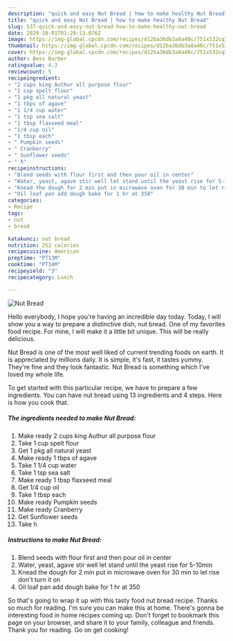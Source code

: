 ```yaml
---
description: "quick and easy Nut Bread | how to make healthy Nut Bread"
title: "quick and easy Nut Bread | how to make healthy Nut Bread"
slug: 537-quick-and-easy-nut-bread-how-to-make-healthy-nut-bread
date: 2020-10-01T01:29:13.076Z
image: https://img-global.cpcdn.com/recipes/d12ba36db3a8a40c/751x532cq70/nut-bread-recipe-main-photo.jpg
thumbnail: https://img-global.cpcdn.com/recipes/d12ba36db3a8a40c/751x532cq70/nut-bread-recipe-main-photo.jpg
cover: https://img-global.cpcdn.com/recipes/d12ba36db3a8a40c/751x532cq70/nut-bread-recipe-main-photo.jpg
author: Bess Barber
ratingvalue: 4.3
reviewcount: 5
recipeingredient:
- "2 cups king Authur all purpose flour"
- "1 cup spelt flour"
- "1 pkg all natural yeast"
- "1 tbps of agave"
- "1 1/4 cup water"
- "1 tsp sea salt"
- "1 tbsp flaxseed meal"
- "1/4 cup oil"
- "1 tbsp each"
- " Pumpkin seeds"
- " Cranberry"
- " Sunflower seeds"
- " h"
recipeinstructions:
- "Blend seeds with flour first and then pour oil in center"
- "Water, yeast, agave stir well let stand until the yeast rise for 5-10min"
- "Knead the dough for 2 min put in microwave oven for 30 min to let rise don&#39;t turn it on"
- "Oil loaf pan add dough bake for 1 hr at 350"
categories:
- Recipe
tags:
- nut
- bread

katakunci: nut bread 
nutrition: 252 calories
recipecuisine: American
preptime: "PT13M"
cooktime: "PT34M"
recipeyield: "3"
recipecategory: Lunch

---
```



![Nut Bread](https://img-global.cpcdn.com/recipes/d12ba36db3a8a40c/751x532cq70/nut-bread-recipe-main-photo.jpg)

Hello everybody, I hope you're having an incredible day today. Today, I will show you a way to prepare a distinctive dish, nut bread. One of my favorites food recipe. For mine, I will make it a little bit unique. This will be really delicious.

Nut Bread is one of the most well liked of current trending foods on earth. It is appreciated by millions daily. It is simple, it's fast, it tastes yummy. They're fine and they look fantastic. Nut Bread is something which I've loved my whole life.




To get started with this particular recipe, we have to prepare a few ingredients. You can have nut bread using 13 ingredients and 4 steps. Here is how you cook that.

<!--inarticleads1-->

##### The ingredients needed to make Nut Bread:

1. Make ready 2 cups king Authur all purpose flour
1. Take 1 cup spelt flour
1. Get 1 pkg all natural yeast
1. Make ready 1 tbps of agave
1. Take 1 1/4 cup water
1. Take 1 tsp sea salt
1. Make ready 1 tbsp flaxseed meal
1. Get 1/4 cup oil
1. Take 1 tbsp each
1. Make ready  Pumpkin seeds
1. Make ready  Cranberry
1. Get  Sunflower seeds
1. Take  h




<!--inarticleads2-->

##### Instructions to make Nut Bread:

1. Blend seeds with flour first and then pour oil in center
1. Water, yeast, agave stir well let stand until the yeast rise for 5-10min
1. Knead the dough for 2 min put in microwave oven for 30 min to let rise don&#39;t turn it on
1. Oil loaf pan add dough bake for 1 hr at 350




So that's going to wrap it up with this tasty food nut bread recipe. Thanks so much for reading. I'm sure you can make this at home. There's gonna be interesting food in home recipes coming up. Don't forget to bookmark this page on your browser, and share it to your family, colleague and friends. Thank you for reading. Go on get cooking!
